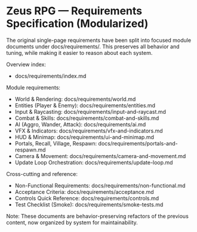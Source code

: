 # Zeus RPG — Requirements Specification (Modularized)

The original single-page requirements have been split into focused module documents under docs/requirements/. This preserves all behavior and tuning, while making it easier to reason about each system.

Overview index:
- docs/requirements/index.md

Module requirements:
- World & Rendering: docs/requirements/world.md
- Entities (Player & Enemy): docs/requirements/entities.md
- Input & Raycasting: docs/requirements/input-and-raycast.md
- Combat & Skills: docs/requirements/combat-and-skills.md
- AI (Aggro, Wander, Attack): docs/requirements/ai.md
- VFX & Indicators: docs/requirements/vfx-and-indicators.md
- HUD & Minimap: docs/requirements/ui-and-minimap.md
- Portals, Recall, Village, Respawn: docs/requirements/portals-and-respawn.md
- Camera & Movement: docs/requirements/camera-and-movement.md
- Update Loop Orchestration: docs/requirements/update-loop.md

Cross-cutting and reference:
- Non-Functional Requirements: docs/requirements/non-functional.md
- Acceptance Criteria: docs/requirements/acceptance.md
- Controls Quick Reference: docs/requirements/controls.md
- Test Checklist (Smoke): docs/requirements/smoke-tests.md

Note: These documents are behavior-preserving refactors of the previous content, now organized by system for maintainability.
